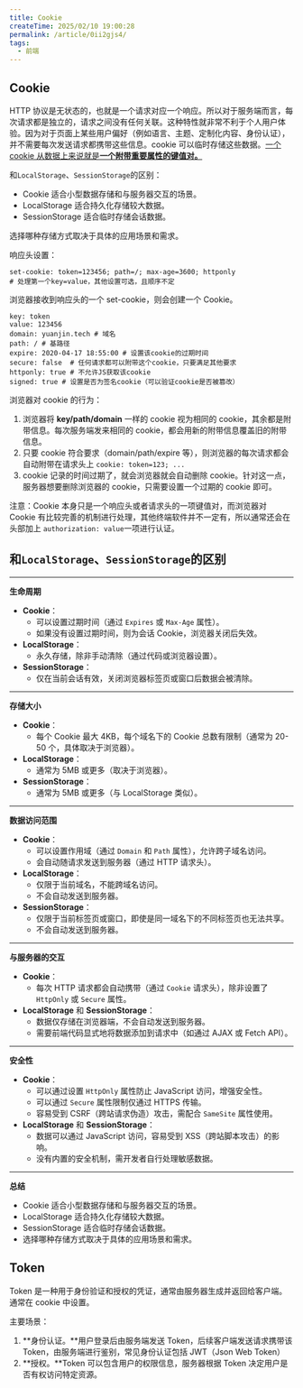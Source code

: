 ```yaml
---
title: Cookie
createTime: 2025/02/10 19:00:28
permalink: /article/0ii2gjs4/
tags: 
  - 前端
---
```

## Cookie
HTTP 协议是无状态的，也就是一个请求对应一个响应。所以对于服务端而言，每次请求都是独立的，请求之间没有任何关联。这种特性就非常不利于个人用户体验。因为对于页面上某些用户偏好（例如语言、主题、定制化内容、身份认证），并不需要每次发送请求都携带这些信息。cookie 可以临时存储这些数据。<u>一个 cookie 从数据上来说就是</u>**<u>一个附带重要属性的键值对。</u>**



和`LocalStorage`、`SessionStorage`的区别：

+ Cookie 适合小型数据存储和与服务器交互的场景。
+ LocalStorage 适合持久化存储较大数据。
+ SessionStorage 适合临时存储会话数据。

选择哪种存储方式取决于具体的应用场景和需求。



响应头设置：

```http
set-cookie: token=123456; path=/; max-age=3600; httponly
# 处理第一个key=value，其他设置可选，且顺序不定
```

浏览器接收到响应头的一个 set-cookie，则会创建一个 Cookie。

```plain
key: token
value: 123456
domain: yuanjin.tech # 域名
path: / # 基路径
expire: 2020-04-17 18:55:00 # 设置该cookie的过期时间
secure: false  # 任何请求都可以附带这个cookie，只要满足其他要求
httponly: true # 不允许JS获取该cookie
signed: true # 设置是否为签名cookie（可以验证cookie是否被篡改）
```

浏览器对 cookie 的行为：

1. 浏览器将 **key/path/domain** 一样的 cookie 视为相同的 cookie，其余都是附带信息。每次服务端发来相同的 cookie，都会用新的附带信息覆盖旧的附带信息。
2. 只要 cookie 符合要求（domain/path/expire 等），则浏览器的每次请求都会自动附带在请求头上 `cookie: token=123; ...`
3. cookie 记录的时间过期了，就会浏览器就会自动删除 cookie。针对这一点，服务器想要删除浏览器的 cookie，只需要设置一个过期的 cookie 即可。



注意：Cookie 本身只是一个响应头或者请求头的一项键值对，而浏览器对 Cookie 有比较完善的机制进行处理，其他终端软件并不一定有，所以通常还会在	头部加上 `authorization: value`一项进行认证。



## 和`LocalStorage`、`SessionStorage`的区别
---

**生命周期**

+ **Cookie**：
    - 可以设置过期时间（通过 `Expires` 或 `Max-Age` 属性）。
    - 如果没有设置过期时间，则为会话 Cookie，浏览器关闭后失效。
+ **LocalStorage**：
    - 永久存储，除非手动清除（通过代码或浏览器设置）。
+ **SessionStorage**：
    - 仅在当前会话有效，关闭浏览器标签页或窗口后数据会被清除。

---

**存储大小**

+ **Cookie**：
    - 每个 Cookie 最大 4KB，每个域名下的 Cookie 总数有限制（通常为 20-50 个，具体取决于浏览器）。
+ **LocalStorage**：
    - 通常为 5MB 或更多（取决于浏览器）。
+ **SessionStorage**：
    - 通常为 5MB 或更多（与 LocalStorage 类似）。

---

**数据访问范围**

+ **Cookie**：
    - 可以设置作用域（通过 `Domain` 和 `Path` 属性），允许跨子域名访问。
    - 会自动随请求发送到服务器（通过 HTTP 请求头）。
+ **LocalStorage**：
    - 仅限于当前域名，不能跨域名访问。
    - 不会自动发送到服务器。
+ **SessionStorage**：
    - 仅限于当前标签页或窗口，即使是同一域名下的不同标签页也无法共享。
    - 不会自动发送到服务器。

---

**与服务器的交互**

+ **Cookie**：
    - 每次 HTTP 请求都会自动携带（通过 `Cookie` 请求头），除非设置了 `HttpOnly` 或 `Secure` 属性。
+ **LocalStorage** 和 **SessionStorage**：
    - 数据仅存储在浏览器端，不会自动发送到服务器。
    - 需要前端代码显式地将数据添加到请求中（如通过 AJAX 或 Fetch API）。

---

**安全性**

+ **Cookie**：
    - 可以通过设置 `HttpOnly` 属性防止 JavaScript 访问，增强安全性。
    - 可以通过 `Secure` 属性限制仅通过 HTTPS 传输。
    - 容易受到 CSRF（跨站请求伪造）攻击，需配合 `SameSite` 属性使用。
+ **LocalStorage** 和 **SessionStorage**：
    - 数据可以通过 JavaScript 访问，容易受到 XSS（跨站脚本攻击）的影响。
    - 没有内置的安全机制，需开发者自行处理敏感数据。

---

**总结**

+ Cookie 适合小型数据存储和与服务器交互的场景。
+ LocalStorage 适合持久化存储较大数据。
+ SessionStorage 适合临时存储会话数据。
+ 选择哪种存储方式取决于具体的应用场景和需求。

## Token
Token 是一种用于身份验证和授权的凭证，通常由服务器生成并返回给客户端。通常在 cookie 中设置。

主要场景：

1. **身份认证。**用户登录后由服务端发送 Token，后续客户端发送请求携带该 Token，由服务端进行鉴别，常见身份认证包括 JWT（Json Web Token）
2. **授权。**Token 可以包含用户的权限信息，服务器根据 Token 决定用户是否有权访问特定资源。
